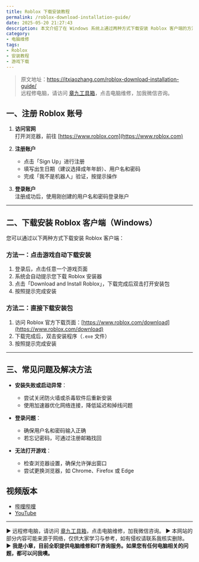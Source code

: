 ```yaml
---
title: Roblox 下载安装教程
permalink: /roblox-download-installation-guide/
date: 2025-05-20 21:27:43
description: 本文介绍了在 Windows 系统上通过两种方式下载安装 Roblox 客户端的方法，包括通过官网点击游戏触发安装和直接访问下载页面，帮助新用户顺利开始游戏体验。
category:
- 电脑维修
tags:
- Roblox
- 安装教程
- 游戏下载
---
```


> 原文地址：<https://itxiaozhang.com/roblox-download-installation-guide/>  
> 远程修电脑，请访问 [章九工具箱](https://zhang9.com/)，点击电脑维修，加我微信咨询。 

## 一、注册 Roblox 账号

1. **访问官网**  
   打开浏览器，前往 [https://www.roblox.com](https://www.roblox.com)

2. **注册账户**  
   - 点击「Sign Up」进行注册  
   - 填写出生日期（建议选择成年年龄）、用户名和密码  
   - 完成「我不是机器人」验证，按提示操作

3. **登录账户**  
   注册成功后，使用刚创建的用户名和密码登录账户

---

## 二、下载安装 Roblox 客户端（Windows）

您可以通过以下两种方式下载安装 Roblox 客户端：

### 方法一：点击游戏自动下载安装

1. 登录后，点击任意一个游戏页面  
2. 系统会自动提示您下载 Roblox 安装器  
3. 点击「Download and Install Roblox」，下载完成后双击打开安装包  
4. 按照提示完成安装

### 方法二：直接下载安装包

1. 访问 Roblox 官方下载页面：[https://www.roblox.com/download](https://www.roblox.com/download)  
2. 下载完成后，双击安装程序（`.exe` 文件）  
3. 按照提示完成安装

---

## 三、常见问题及解决方法

- **安装失败或启动异常**：  
  - 尝试关闭防火墙或杀毒软件后重新安装  
  - 使用加速器优化网络连接，降低延迟和掉线问题

- **登录问题**：  
  - 确保用户名和密码输入正确  
  - 若忘记密码，可通过注册邮箱找回

- **无法打开游戏**：  
  - 检查浏览器设置，确保允许弹出窗口  
  - 尝试更换浏览器，如 Chrome、Firefox 或 Edge

## 视频版本

- [哔哩哔哩](https://space.bilibili.com/3546607630944387)
- [YouTube](https://www.youtube.com/@itxiaozhang)

---
▶ 远程修电脑，请访问 [章九工具箱](https://zhang9.com/)，点击电脑维修，加我微信咨询。 
▶ 本网站的部分内容可能来源于网络，仅供大家学习与参考，如有侵权请联系我核实删除。  
▶ **我是小章，目前全职提供电脑维修和IT咨询服务。如果您有任何电脑相关的问题，都可以问我噢。**  
